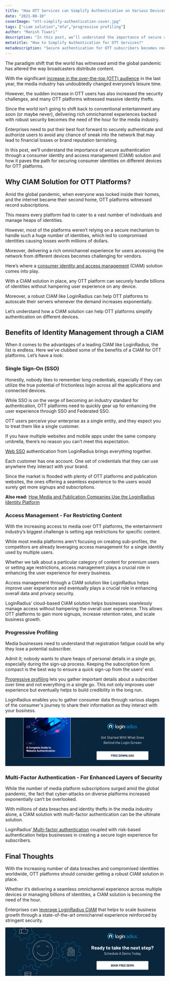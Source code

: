 ```yaml
---
title: "How OTT Services can Simplify Authentication on Various Devices"
date: "2021-08-10"
coverImage: "ott-simplify-authentication-cover.jpg"
tags: ["ciam solution","mfa","progressive profiling"]
author: "Manish Tiwari"
description: "In this post, we’ll understand the importance of secure authentication through a consumer identity and access management (CIAM) solution and how it paves the path for safeguarding consumer identities on different devices for OTT platforms."
metatitle: "How to Simplify Authentication for OTT Services?"
metadescription: "Secure authentication for OTT subscribers becomes necessarily crucial today. Learn how OTT platforms can ensure robust security across various devices."
---
```


The paradigm shift that the world has witnessed amid the global pandemic has altered the way broadcasters distribute content. 

With the significant [increase in the over-the-top (OTT) audience](https://pages.conviva.com/rs/138-XJA-134/images/RPT_Conviva_State_of_Streaming_Q1_2021.pdf) in the last year, the media industry has undoubtedly changed everyone’s leisure time. 

However, the sudden increase in OTT users has also increased the security challenges, and many OTT platforms witnessed massive identity thefts. 

Since the world isn’t going to shift back to conventional entertainment any soon (or maybe never), delivering rich omnichannel experiences backed with robust security becomes the need of the hour for the media industry. 

Enterprises need to put their best foot forward to securely authenticate and authorize users to avoid any chance of sneak into the network that may lead to financial losses or brand reputation tarnishing. 

In this post, we’ll understand the importance of secure authentication through a consumer identity and access management (CIAM) solution and how it paves the path for securing consumer identities on different devices for OTT platforms. 


## Why CIAM Solution for OTT Platforms? 

Amid the global pandemic, when everyone was locked inside their homes, and the internet became their second home, OTT platforms witnessed record subscriptions. 

This means every platform had to cater to a vast number of individuals and manage heaps of identities. 

However, most of the platforms weren’t relying on a secure mechanism to handle such a huge number of identities, which led to compromised identities causing losses worth millions of dollars. 

Moreover, delivering a rich omnichannel experience for users accessing the network from different devices becomes challenging for vendors. 

Here’s where a [consumer identity and access management](https://www.loginradius.com/blog/identity/customer-identity-and-access-management/) (CIAM) solution comes into play. 

With a CIAM solution in place, any OTT platform can securely handle billions of identities without hampering user experience on any device. 

Moreover, a robust CIAM like LoginRadius can help OTT platforms to autoscale their servers whenever the demand increases exponentially. 

Let’s understand how a CIAM solution can help OTT platforms simplify authentication on different devices. 


## Benefits of Identity Management through a CIAM 

When it comes to the advantages of a leading CIAM like LoginRadius, the list is endless. Here we’ve clubbed some of the benefits of a CIAM for OTT platforms. Let’s have a look: 


### Single Sign-On (SSO)

Honestly, nobody likes to remember long credentials, especially if they can utilize the true potential of frictionless login across all the applications and connected devices.

While SSO is on the verge of becoming an industry standard for authentication, OTT platforms need to quickly gear up for enhancing the user experience through SSO and Federated SSO.

OTT users perceive your enterprise as a single entity, and they expect you to treat them like a single customer.

If you have multiple websites and mobile apps under the same company umbrella, there’s no reason you can’t meet this expectation.

[Web SSO](https://www.loginradius.com/web-and-mobile-sso/) authentication from LoginRadius brings everything together.

Each customer has one account. One set of credentials that they can use anywhere they interact with your brand.

Since the market is flooded with plenty of OTT platforms and publication websites, the ones offering a seamless experience to the users would surely get more signups and subscriptions.

**Also read:** [How Media and Publication Companies Use the LoginRadius Identity Platform](https://www.loginradius.com/resource/how-media-and-publication-companies-use-loginradius-identity-platform/)


### Access Management - For Restricting Content

With the increasing access to media over OTT platforms, the entertainment industry’s biggest challenge is setting age restrictions for specific content.

While most media platforms aren’t focusing on creating sub-profiles, the competitors are already leveraging access management for a single identity used by multiple users.

Whether we talk about a particular category of content for premium users or setting age restrictions, access management plays a crucial role in enhancing the user experience for every business.

Access management through a CIAM solution like LoginRadius helps improve user experience and eventually plays a crucial role in enhancing overall data and privacy security.

LoginRadius’ cloud-based CIAM solution helps businesses seamlessly manage access without hampering the overall user experience. This allows OTT platforms to gain more signups, increase retention rates, and scale business growth.


### Progressive Profiling 

Media businesses need to understand that registration fatigue could be why they lose a potential subscriber.

Admit it; nobody wants to share heaps of personal details in a single go, especially during the sign-up process. Keeping the subscription form compact is the best way to ensure a quick sign-up from the users’ end.

[Progressive profiling](https://www.loginradius.com/blog/identity/presenting-progressive-profiling-loginradius/) lets you gather important details about a subscriber over time and not everything in a single go. This not only improves user experience but eventually helps to build credibility in the long run.

LoginRadius enables you to gather consumer data through various stages of the consumer's journey to share their information as they interact with your business.

[![GD-to-web-auth](GD-to-web-auth.png)](https://www.loginradius.com/resource/a-complete-guide-to-website-authentication/)


### Multi-Factor Authentication - For Enhanced Layers of Security

While the number of media platform subscriptions surged amid the global pandemic, the fact that cyber-attacks on diverse platforms increased exponentially can’t be overlooked.

With millions of data breaches and identity thefts in the media industry alone, a CIAM solution with multi-factor authentication can be the ultimate solution.

LoginRadius’[ Multi-factor authentication](https://www.loginradius.com/blog/identity/2019/06/what-is-multi-factor-authentication/) coupled with risk-based authentication helps businesses in creating a secure login experience for subscribers.


## Final Thoughts 

With the increasing number of data breaches and compromised identities worldwide, OTT platforms should consider getting a robust CIAM solution in place. 

Whether it’s delivering a seamless omnichannel experience across multiple devices or managing billions of identities, a CIAM solution is becoming the need of the hour. 

Enterprises can [leverage LoginRadius CIAM](https://www.loginradius.com/contact-sales/) that helps to scale business growth through a state-of-the-art omnichannel experience reinforced by stringent security.


[![book-free-demo-loginradius](../../assets/book-a-demo-loginradius.png)](https://www.loginradius.com/contact-us?utm_source=blog&utm_medium=web&utm_campaign=ott-simplify-authentication)
